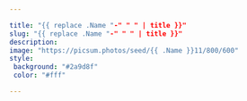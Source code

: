 ```yaml
---

title: "{{ replace .Name "-" " " | title }}"
slug: "{{ replace .Name "-" " " | title }}"
description: 
image: "https://picsum.photos/seed/{{ .Name }}11/800/600"
style:
 background: "#2a9d8f"
 color: "#fff"

---
```

